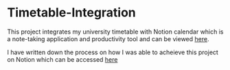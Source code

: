 # Timetable-Integration

This project integrates my university timetable with Notion calendar which is a note-taking application and productivity tool and can be viewed [here](https://www.notion.so/notiom/Timetable-Process-593faa889c9442bda8a0aa70a6c4b280).

I have written down the process on how I was able to acheieve this project on Notion which can be accessed [here](https://www.notion.so/notiom/Timetable-Process-593faa889c9442bda8a0aa70a6c4b280)
